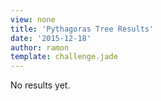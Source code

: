 ```yaml
---
view: none
title: 'Pythagoras Tree Results'
date: '2015-12-18'
author: ramon
template: challenge.jade
---
```


No results yet.
